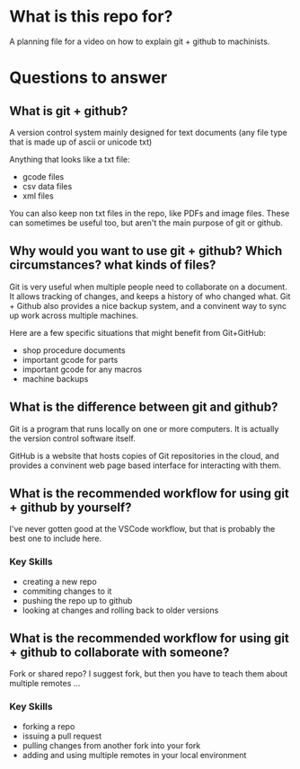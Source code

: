 # What is this repo for? 

A planning file for a video on how to explain git + github to machinists. 



# Questions to answer

## What is git + github? 
A version control system mainly designed for text documents (any file type that is made up of ascii or unicode txt)

Anything that looks like a txt file: 
- gcode files 
- csv data files 
- xml files 


You can also keep non txt files in the repo, like PDFs and image files.
These can sometimes be useful too, but aren't the main purpose of git or github. 

## Why would you want to use git + github? Which circumstances? what kinds of files? 
    
Git is very useful when multiple people need to collaborate on a document.
It allows tracking of changes, and keeps a history of who changed what. 
Git + Github also provides a nice backup system, and a convinent way to sync up work across multiple machines.


Here are a few specific situations that might benefit from Git+GitHub: 

- shop procedure documents
- important gcode for parts 
- important gcode for any macros 
- machine backups 


## What is the difference between git and github? 
Git is a program that runs locally on one or more computers. 
It is actually the version control software itself. 

GitHub is a website that hosts copies of Git repositories in the cloud, 
and provides a convinent web page based interface for interacting with them. 

## What is the recommended workflow for using git + github by yourself? 

I've never gotten good at the VSCode workflow, but that is probably the best one to include here. 

### Key Skills 

- creating a new repo 
- commiting changes to it 
- pushing the repo up to github 
- looking at changes and rolling back to older versions

## What is the recommended workflow for using git + github to collaborate with someone? 

Fork or shared repo? I suggest fork, but then you have to teach them about multiple remotes ...

### Key Skills 

- forking a repo 
- issuing a pull request 
- pulling changes from another fork into your fork
- adding and using multiple remotes in your local environment



